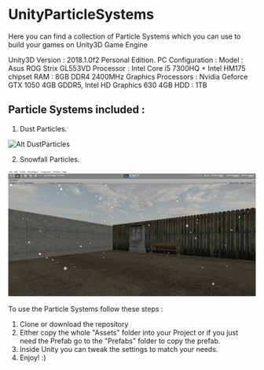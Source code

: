 # UnityParticleSystems

Here you can find a collection of Particle Systems which you can use to build your games on Unity3D Game Engine

Unity3D Version : 2018.1.0f2 Personal Edition.
PC Configuration : 
  Model : Asus ROG Strix GL553VD
  Processor : Intel Core i5 7300HQ + Intel HM175 chipset
  RAM : 8GB DDR4 2400MHz
  Graphics Processors : Nvidia Geforce GTX 1050 4GB GDDR5, Intel HD Graphics 630 4GB
  HDD : 1TB

## Particle Systems included : 
  1. Dust Particles.
    
   ![Alt DustParticles](https://github.com/khannishat67/UnityParticleSystems/blob/master/Gifs/DustParticles.gif)

  2. Snowfall Particles. 
  
   ![Alt Snowfall](https://github.com/khannishat67/UnityParticleSystems/blob/master/Gifs/ezgif.com-video-to-gif.gif)
    







To use the Particle Systems follow these steps : 
  1. Clone or download the repository
  2. Either copy the whole "Assets" folder into your Project or if you just need the Prefab go to the "Prefabs" folder to copy the prefab.
  3. Inside Unity you can tweak the settings to match your needs.
  4. Enjoy! :)
